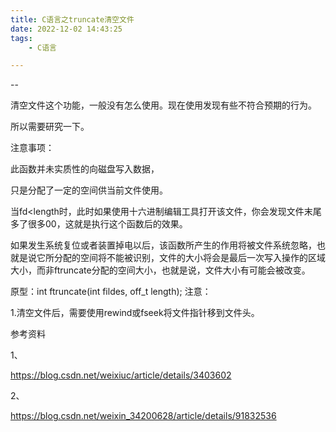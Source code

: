 ```yaml
---
title: C语言之truncate清空文件
date: 2022-12-02 14:43:25
tags:
	- C语言

---
```


--

清空文件这个功能，一般没有怎么使用。现在使用发现有些不符合预期的行为。

所以需要研究一下。



注意事项：

此函数并未实质性的向磁盘写入数据，

只是分配了一定的空间供当前文件使用。

当fd<length时，此时如果使用十六进制编辑工具打开该文件，你会发现文件末尾多了很多00，这就是执行这个函数后的效果。

如果发生系统复位或者装置掉电以后，该函数所产生的作用将被文件系统忽略，也就是说它所分配的空间将不能被识别，文件的大小将会是最后一次写入操作的区域大小，而非ftruncate分配的空间大小，也就是说，文件大小有可能会被改变。



原型：int ftruncate(int fildes, off_t length);
注意：

1.清空文件后，需要使用rewind或fseek将文件指针移到文件头。



参考资料

1、

https://blog.csdn.net/weixiuc/article/details/3403602

2、

https://blog.csdn.net/weixin_34200628/article/details/91832536